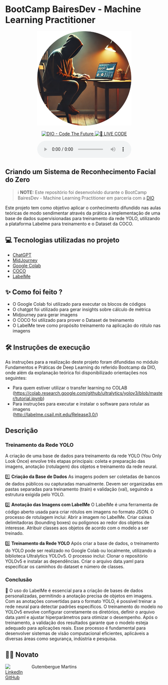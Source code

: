 # BootCamp BairesDev - Machine Learning Practitioner


<p align="center">
<img 
    src="imagem/img_programmer_github.png"
    width="300"
/>
</p>

<p align="center">
<a href="https://dio.me/">
    <img 
        src="https://img.shields.io/badge/DIO-Code_The_Future-28DA77?logo=youtube" 
        alt="DIO - Code The Future">
</a>
<a href="https://dio.me/">
<img 
    src="https://img.shields.io/badge/🔴_LIVE_CODE-FF5E72" 
    alt="🔴 LIVE CODE">
</a>
</p>

<p align="center">
    
</p>

<div align="center">
    <audio src="output/podcast_editado.MP3" controls title="Podcast editado"></audio>
</div>

## Criando um Sistema de Reconhecimento Facial do Zero

 > ℹ️ **NOTE:** Este repositório foi desenvolvido durante o BootCamp BairesDev - Machine Learning Practitioner em parceria com a [DIO](https://dio.me)

Este projeto tem como objetivo aplicar o conhecimento difundido nas aulas teóricas de modo sendimentar através da prática a implementação de uma base de dados supervisionadas para treinamento da rede YOLO, utilizando a plataforma Labelme para treinamento e o Dataset da COCO.


## 💻 Tecnologias utilizadas no projeto

- [ChatGPT](https://chat.openai.com/) 
- [MidJourney](https://www.midjourney.com/app/)
- [Google Colab](https://colab.google/)
- [COCO](https://cocodataset.org/#download)
- [LabelMe](http://labelme.csail.mit.edu/Release3.0/)


## ✨ Como foi feito ?

- O Google Colab foi utilizado para executar os blocos de códigos
- O chatgpt foi utilizado para gerar insights sobre cálculo de métrica
- Midjourney para gerar imagens
- O COCO foi utilizado para prover o Dataset de treinamento
- O LabelMe teve como propósito treinamento na aplicação do rótulo nas imagens

## 🛠️ Instruções de execução

As instruções para a realização deste projeto foram difundidas no módulo Fundamentos e Práticas de Deep Learning do referido Bootcamp da DIO, onde além da explanação teórica foi disponibilizado orientações nos seguintes:
- Para quem estiver utilizar o transfer learning no COLAB
(https://colab.research.google.com/github/ultralytics/yolov3/blob/master/tutorial.ipynb)
- Para instruções para executar e instalar o software para rotular as imagens<br>
(http://labelme.csail.mit.edu/Release3.0/)

## Descrição

### Treinamento da Rede YOLO

A criação de uma base de dados para treinamento da rede YOLO (You Only Look Once) envolve três etapas principais: coleta e preparação das imagens, anotação (rotulagem) dos objetos e treinamento da rede neural.

1️⃣ **Criação da Base de Dados**
As imagens podem ser coletadas de bancos de dados públicos ou capturadas manualmente.
Devem ser organizadas em pastas separadas para treinamento (train) e validação (val), seguindo a estrutura exigida pelo YOLO.

2️⃣ **Anotação das Imagens com LabelMe**
O LabelMe é uma ferramenta de código aberto usada para criar rótulos em imagens no formato JSON. 
O processo de rotulagem inclui:
Abrir a imagem no LabelMe.
Criar caixas delimitadoras (bounding boxes) ou polígonos ao redor dos objetos de interesse.
Atribuir classes aos objetos de acordo com o modelo a ser treinado.

3️⃣ **Treinamento da Rede YOLO**
Após criar a base de dados, o treinamento do YOLO pode ser realizado no Google Colab ou localmente, utilizando a biblioteca Ultralytics YOLOv5. 
O processo inclui:
Clonar o repositório YOLOv5 e instalar as dependências.
Criar o arquivo data.yaml para especificar os caminhos do dataset e número de classes.

### Conclusão

🚀 O uso do LabelMe é essencial para a criação de bases de dados personalizadas, permitindo a anotação precisa de objetos em imagens. Com as anotações convertidas para o formato YOLO, é possível treinar a rede neural para detectar padrões específicos. O treinamento do modelo no YOLOv5 envolve configurar corretamente os diretórios, definir o arquivo data.yaml e ajustar hiperparâmetros para otimizar o desempenho. Após o treinamento, a validação dos resultados garante que o modelo esteja adequado para aplicações reais. Esse processo é fundamental para desenvolver sistemas de visão computacional eficientes, aplicáveis a diversas áreas como segurança, indústria e pesquisa.

## 👨‍💻 Novato

<p>
    <img 
      align=left 
      margin=10 
      width=80 
      src="https://cdn.jsdelivr.net/gh/alohe/avatars/png/memo_30.png"
</p>
<p>
    &nbspGutembergue Martins<br>
    <a href="https://www.linkedin.com/in/gutembergue-martins-38336a59" target="_blank">LinkedIn</a><br>
    <a href="https://github.com/gutembergue-martins" target="_blank">GitHub</a>
    
</p>
    
<br/><br/>
